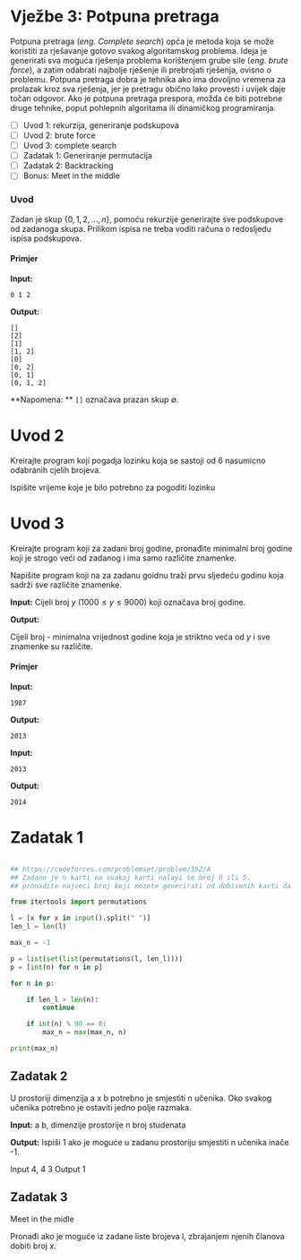 # Vježbe 3: Potpuna pretraga

Potpuna pretraga (*eng. Complete search*) opća je metoda koja se može koristiti za rješavanje gotovo svakog algoritamskog problema. Ideja je generirati sva moguća rješenja problema korištenjem grube sile (*eng. brute force*), a zatim odabrati najbolje rješenje ili prebrojati rješenja, ovisno o problemu.
Potpuna pretraga dobra je tehnika ako ima dovoljno vremena za prolazak kroz sva rješenja, jer je pretragu obično lako provesti i uvijek daje točan odgovor. Ako je potpuna pretraga prespora, možda će biti potrebne druge tehnike, poput pohlepnih algoritama ili dinamičkog programiranja.

- [ ] Uvod 1: rekurzija, generiranje podskupova
- [ ] Uvod 2: brute force
- [ ] Uvod 3: complete search
- [ ] Zadatak 1: Generiranje permutacija
- [ ] Zadatak 2: Backtracking
- [ ] Bonus: Meet in the middle

### Uvod

Zadan je skup $\{0, 1, 2, ..., n\}$, pomoću rekurzije generirajte sve podskupove od zadanoga skupa.
Prilikom ispisa ne treba voditi računa o redosljedu ispisa podskupova.

#### Primjer

**Input:**
```
0 1 2
```

**Output:**
```
[]
[2]
[1]
[1, 2]
[0]
[0, 2]
[0, 1]
[0, 1, 2]
```

**Napomena: ** `[]` označava prazan skup $\emptyset$.

# Uvod 2

Kreirajte program koji pogadja lozinku koja se sastoji od 6 nasumicno odabranih cjelih brojeva.

Ispišite vrijeme koje je bilo potrebno za pogoditi lozinku

# Uvod 3

Kreirajte program koji za zadani broj godine, pronađite minimalni broj godine koji je strogo veći od zadanog i ima samo različite znamenke.

Napišite program koji na za zadanu goidnu traži prvu sljedeću godinu koja sadrži sve različite znamenke.


**Input:**
Cijeli broj $y$ $(1000 ≤ y ≤ 9000)$ koji označava broj godine.

**Output:**

Cijeli broj - minimalna vrijednost godine koja je striktno veća od $y$ i sve znamenke su različite.

#### Primjer

**Input:**
```
1987
```
**Output:**
```
2013
```

**Input:**
```
2013
```
**Output:**
```
2014
```

# Zadatak 1

``` python

## https://codeforces.com/problemset/problem/352/A
## Zadano je n karti na svakoj karti nalayi se broj 0 ili 5. 
## pronadite najveci broj koji mozete generirati od dobivenih karti da je djeljiv sa 90.

from itertools import permutations

l = [x for x in input().split(" ")]
len_l = len(l)

max_n = -1

p = list(set(list(permutations(l, len_l))))
p = [int(n) for n in p]

for n in p:

    if len_l > len(n):
        continue

    if int(n) % 90 == 0:
        max_n = max(max_n, n)

print(max_n)
```

## Zadatak 2

U prostoriji dimenzija a x b potrebno je smjestiti n učenika. Oko svakog učenika potrebno je ostaviti jedno polje razmaka.

**Input:**
a b, dimenzije prostorije
n broj studenata

**Output:**
Ispiši 1 ako je moguće u zadanu prostoriju smjestiti n učenika inače -1.


Input
4, 4
3
Output
1

## Zadatak 3

Meet in the midle

Pronađi ako je moguće iz zadane liste brojeva l, zbrajanjem njenih članova dobiti broj x.